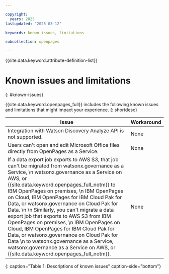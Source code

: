 ```yaml
---

copyright:
  years: 2025
lastupdated: "2025-03-12"

keywords: known issues, limitations

subcollection: openpages

---
```


{{site.data.keyword.attribute-definition-list}}

# Known issues and limitations
{: #known-issues}

{{site.data.keyword.openpages_full}} includes the following known issues and limitations that might impact your experience.
{: shortdesc}

| Issue                                                                                  | Workaround                                 |
| -------------------------------------------------------------------------------------- | ------------------------------------------ |
| Integration with Watson Discovery Analyze API is not supported.                        | None                                       |
| Users can't open and edit Microsoft Office files directly from OpenPages as a Service. | None                                       |
| If a data export job exports to AWS S3, that job can't be migrated from watsonx.governance as a Service, \n watsonx.governance as a Service on AWS, or {{site.data.keyword.openpages_full_notm}} to IBM OpenPages on premises, \n IBM OpenPages on Cloud, IBM OpenPages for IBM Cloud Pak for Data, or watsonx.governance on Cloud Pak for Data. \n \n Similarly, you can't migrate a data export job that exports to AWS S3 from IBM OpenPages on premises, \n IBM OpenPages on Cloud, IBM OpenPages for IBM Cloud Pak for Data, or watsonx.governance on Cloud Pak for Data \n to watsonx.governance as a Service, watsonx.governance as a Service on AWS, or {{site.data.keyword.openpages_full_notm}}. | None                                       |
{: caption="Table 1: Descriptions of known issues" caption-side="bottom"}
